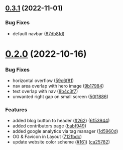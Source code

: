 ## [0.3.1](https://github.com/FrancescoXX/4c-site/compare/v0.2.0...v0.3.1) (2022-11-01)


### Bug Fixes

* default navbar ([67db8fd](https://github.com/FrancescoXX/4c-site/commit/67db8fd861b430f9517239076e71ac7628b3e502))



# [0.2.0](https://github.com/FrancescoXX/4c-site/compare/8b4c3f7bda23dce32a75f4a09eea4018819e97d9...v0.2.0) (2022-10-16)


### Bug Fixes

* horizontal overflow ([59c6f81](https://github.com/FrancescoXX/4c-site/commit/59c6f81b0f3b9d4e2626d4ef1bcf03a162574c4c))
* nav area overlap with hero image ([9b17984](https://github.com/FrancescoXX/4c-site/commit/9b179841b54381479abd260665155d97cb5b52cf))
* text overlap with nav ([8b4c3f7](https://github.com/FrancescoXX/4c-site/commit/8b4c3f7bda23dce32a75f4a09eea4018819e97d9))
* unwanted right gap on small screen ([50f1886](https://github.com/FrancescoXX/4c-site/commit/50f1886d131fca11dd299d18a6db9f9bee57acff))


### Features

* added blog button to header ([#262](https://github.com/FrancescoXX/4c-site/issues/262)) ([6f53944](https://github.com/FrancescoXX/4c-site/commit/6f53944286ccc7c944154c1ac969c9b663a50b79))
* added contributors page ([babf949](https://github.com/FrancescoXX/4c-site/commit/babf949d8a2a5c71afb25ee6c3dbb8a70867d88d))
* added google analytics via tag manager ([1d5960d](https://github.com/FrancescoXX/4c-site/commit/1d5960da3973d69331d114a14d3f6cf07701d445))
* OG & Favicon in Layout ([712fbdc](https://github.com/FrancescoXX/4c-site/commit/712fbdc005780f0e8dec412218e023111c80cf6c))
* update website color scheme ([#161](https://github.com/FrancescoXX/4c-site/issues/161)) ([ca25782](https://github.com/FrancescoXX/4c-site/commit/ca25782bd9e2078edcf0bbebe2c1dc7e02de30f5))



